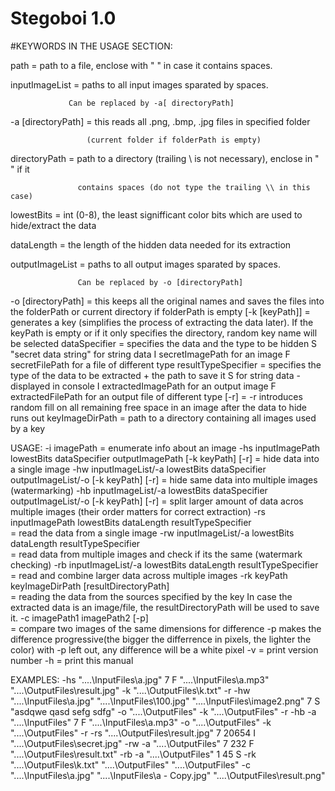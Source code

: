 # Stegoboi 1.0


#KEYWORDS IN THE USAGE SECTION:

path           = path to a file, enclose with " " in case it contains spaces.

inputImageList = paths to all input images sparated by spaces. 

                 Can be replaced by -a[ directoryPath]

-a [directoryPath] = this reads all .png, .bmp, .jpg files in specified folder

                     (current folder if folderPath is empty)
                     
directoryPath    = path to a directory (trailing \\ is not necessary), enclose in " " if it 

                   contains spaces (do not type the trailing \\ in this case)
                   
lowestBits       = int (0-8), the least signifficant color bits which are used to hide/extract the data

dataLength       = the length of the hidden data needed for its extraction

outputImageList  = paths to all output images sparated by spaces. 

                   Can be replaced by -o [directoryPath]
-o [directoryPath] = this keeps all the original names and saves the files into the folderPath
                     or current directory if folderPath is empty
[-k [keyPath]]   = generates a key (simplifies the process of extracting the data later).
                   If the keyPath is empty or if it only specifies the directory, random 
                   key name will be selected
dataSpecifier    = specifies the data and the type to be hidden
                   S "secret data string"           for string data
                   I secretImagePath                for an image 
                   F secretFilePath                 for a file of different type
resultTypeSpecifier = specifies the type of the data to be extracted + the path to save it
                   S                                for string data - displayed in console
                   I extractedImagePath             for an output image 
                   F extractedFilePath              for an output file of different type
[-r]                = -r introduces random fill on all remaining free space in an image 
                      after the data to hide runs out
keyImageDirPath = path to a directory containing all images used by a key
                  
USAGE:
-i  imagePath  = enumerate info about an image
-hs inputImagePath lowestBits dataSpecifier outputImagePath [-k keyPath] [-r] 
       = hide data into a single image
-hw inputImageList/-a lowestBits dataSpecifier outputImageList/-o [-k keyPath] [-r] 
       = hide same data into multiple images (watermarking)
-hb inputImageList/-a lowestBits dataSpecifier outputImageList/-o [-k keyPath] [-r] 
       = split larger amount of data acros multiple images (their order matters for correct extraction)
-rs inputImagePath lowestBits dataLength resultTypeSpecifier      
       = read the data from a single image
-rw inputImageList/-a lowestBits dataLength resultTypeSpecifier        
       = read data from multiple images and check if its the same (watermark checking)
-rb inputImageList/-a lowestBits dataLength resultTypeSpecifier        
       = read and combine larger data across multiple images
-rk keyPath keyImageDirPath [resultDirectoryPath]       
       = reading the data from the sources specified by the key 
         In case the extracted data is an image/file, the resultDirectoryPath will be used to save it.
-c imagePath1 imagePath2 [-p]   
       = compare two images of the same dimensions for difference
         -p makes the difference progressive(the bigger the differrence in pixels, the lighter the color)
         with -p left out, any difference will be a white pixel
-v     = print version number
-h     = print this manual

EXAMPLES:
 -hs "..\..\InputFiles\a.jpg" 7 F  "..\..\InputFiles\a.mp3" "..\..\OutputFiles\result.jpg" -k "..\..\OutputFiles\k.txt" -r
 -hw "..\..\InputFiles\a.jpg" "..\..\InputFiles\100.jpg" "..\..\InputFiles\image2.png" 7 S  "asdqwe qasd sefg sdfg" -o "..\..\OutputFiles" -k "..\..\OutputFiles" -r
 -hb -a "..\..\InputFiles" 7 F  "..\..\InputFiles\a.mp3" -o "..\..\OutputFiles" -k "..\..\OutputFiles" -r
 -rs "..\..\OutputFiles\result.jpg" 7 20654 I "..\..\OutputFiles\secret.jpg"
 -rw -a "..\..\OutputFiles" 7 232 F "..\..\OutputFiles\result.txt"
 -rb -a "..\..\OutputFiles" 1 45 S
 -rk "..\..\OutputFiles\k.txt" "..\..\OutputFiles" "..\..\OutputFiles"
 -c "..\..\InputFiles\a.jpg" "..\..\InputFiles\a - Copy.jpg" "..\..\OutputFiles\result.png"
